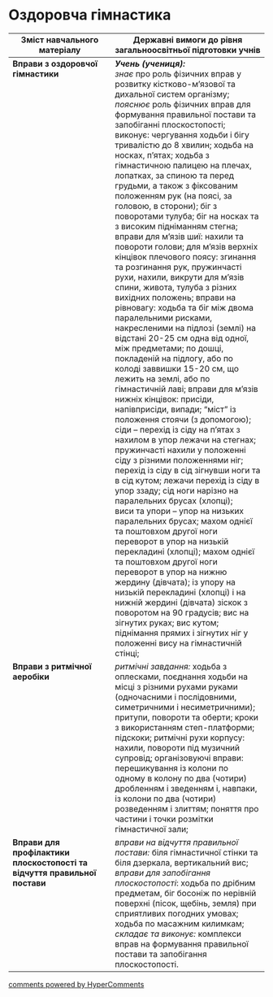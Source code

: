 <div id="hypercomments_widget" class="js-hypercomments-widget invisible"></div>

# Оздоровча гімнастика

<table>
  <tr>
    <td width="40%" align="center"><b>Зміст навчального матеріалу</b></td>
    <td width="60%" align="center"><b>Державні вимоги до рівня загальноосвітньої підготовки учнів</b></td>
  </tr>
<tbody>
  <tr>
    <td width="40%" style="vertical-align:top !important;">
    <b>Вправи з оздоровчої гімнастики</b></td>
    <td width="60%" style="vertical-align:top !important;">
    <i><b>Учень (учениця):</b></i><br>
    <i>знає</i> про роль фізичних вправ у розвитку кістково-м’язової та дихальної систем організму;<br>
    <i>пояснює</i> роль фізичних вправ для формування правильної постави та запобіганні плоскостопості;<br> 
    виконує: чергування ходьби і бігу тривалістю до 8 хвилин; ходьба на носках, п’ятах; ходьба з гімнастичною палицею на плечах, лопатках, за спиною та перед грудьми, а також з фіксованим положенням рук (на поясі, за головою, в сторони); біг з поворотами тулуба; біг на носках та з високим підніманням стегна; вправи для м’язів шиї: нахили та повороти голови; для м’язів верхніх кінцівок плечового поясу: згинання та розгинання рук, пружинчасті рухи, нахили, викрути для м’язів спини, живота, тулуба з різних вихідних положень; вправи на рівновагу: ходьба та біг між двома паралельними рисками, накресленими на підлозі (землі) на відстані 20-25 см одна від одної, між предметами; по дошці, покладеній на підлогу, або по колоді заввишки 15-20 см, що лежить на землі, або по гімнастичній лаві; вправи для м’язів нижніх кінцівок: присіди, напівприсіди, випади; “міст” із положення стоячи (з допомогою);<br>
    сіди – перехід із сіду на п’ятах з нахилом в упор лежачи на стегнах; пружинчасті нахили у положенні сіду з різними положеннями ніг; перехід із сіду в сід зігнувши ноги та в сід кутом; лежачи перехід із сіду в упор ззаду; сід ноги нарізно на паралельних брусах (хлопці);<br>
    виси  та упори – упор на низьких паралельних брусах; махом однієї та поштовхом другої ноги переворот в упор на низькій перекладині (хлопці); махом однієї та поштовхом другої ноги переворот в упор на нижню жердину (дівчата); із упору на низькій перекладині (хлопці) і на нижній жердині (дівчата) зіскок з поворотом на 90 градусів; вис на зігнутих руках; вис кутом; піднімання прямих і зігнутих ніг у положенні вису на гімнастичній стінці;<br>
    </td>
  </tr>
  <tr>
    <td width="40%" style="vertical-align:top !important;">
    <b>Вправи з ритмічної аеробіки</b></td>
    <td width="60%" style="vertical-align:top !important;">
    <i>ритмічні завдання:</i> ходьба з оплесками, поєднання ходьби на місці з різними рухами руками (одночасними і послідовними, симетричними і несиметричними); притупи, повороти та оберти; кроки з використанням степ-платформи; підскоки; ритмічні рухи корпусу: нахили, повороти під музичний супровід;  організовуючі вправи: перешикування із колони по одному в колону по два (чотири) дробленням і зведенням і, навпаки, із колони по два (чотири) розведенням і злиттям; поняття про частини і точки розмітки гімнастичної зали;
    </td>
  </tr>
  <tr>
    <td width="40%" style="vertical-align:top !important;">
    <b>Вправи для профілактики плоскостопості та відчуття правильної постави</b></td>
    <td width="60%" style="vertical-align:top !important;">
    <i>вправи на відчуття правильної постави:</i> біля гімнастичної  стінки та біля дзеркала, вертикальний вис;<br>
    <i>вправи для запобігання плоскостопості</i>: ходьба по дрібним предметам, біг босоніж по нерівній поверхні (пісок, щебінь, земля) при сприятливих погодних умовах; ходьба по масажним килимкам;<br>
    <i>складає та виконує:</i> комплекси вправ на формування правильної постави та запобігання плоскостопості.
    </td>
  </tr>
</tbody>
</table>

<div class="js-hypercomments-container">
<a href="http://hypercomments.com" class="hc-link" title="comments widget">comments powered by HyperComments</a>
</div>
